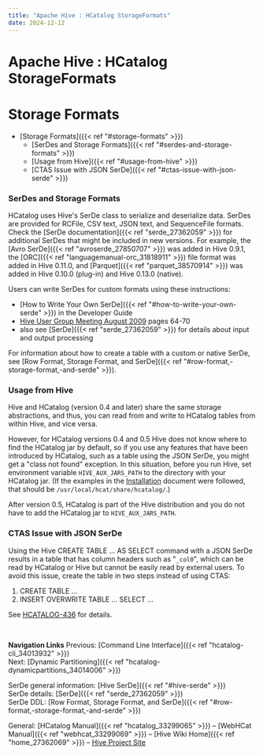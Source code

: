 ```yaml
---
title: "Apache Hive : HCatalog StorageFormats"
date: 2024-12-12
---
```


# Apache Hive : HCatalog StorageFormats

# Storage Formats

* [Storage Formats]({{< ref "#storage-formats" >}})
	+ [SerDes and Storage Formats]({{< ref "#serdes-and-storage-formats" >}})
	+ [Usage from Hive]({{< ref "#usage-from-hive" >}})
	+ [CTAS Issue with JSON SerDe]({{< ref "#ctas-issue-with-json-serde" >}})

### SerDes and Storage Formats

HCatalog uses Hive's SerDe class to serialize and deserialize data. SerDes are provided for RCFile, CSV text, JSON text, and SequenceFile formats. Check the [SerDe documentation]({{< ref "serde_27362059" >}}) for additional SerDes that might be included in new versions. For example, the [Avro SerDe]({{< ref "avroserde_27850707" >}}) was added in Hive 0.9.1, the [ORC]({{< ref "languagemanual-orc_31818911" >}}) file format was added in Hive 0.11.0, and [Parquet]({{< ref "parquet_38570914" >}}) was added in Hive 0.10.0 (plug-in) and Hive 0.13.0 (native).

Users can write SerDes for custom formats using these instructions:

* [How to Write Your Own SerDe]({{< ref "#how-to-write-your-own-serde" >}}) in the Developer Guide
* [Hive User Group Meeting August 2009](http://www.slideshare.net/ragho/hive-user-meeting-august-2009-facebook) pages 64-70
* also see [SerDe]({{< ref "serde_27362059" >}}) for details about input and output processing

For information about how to create a table with a custom or native SerDe, see [Row Format, Storage Format, and SerDe]({{< ref "#row-format,-storage-format,-and-serde" >}}).

### Usage from Hive

Hive and HCatalog (version 0.4 and later) share the same storage abstractions, and thus, you can read from and write to HCatalog tables from within Hive, and vice versa.

However, for HCatalog versions 0.4 and 0.5 Hive does not know where to find the HCatalog jar by default, so if you use any features that have been introduced by HCatalog, such as a table using the JSON SerDe, you might get a "class not found" exception. In this situation, before you run Hive, set environment variable `HIVE_AUX_JARS_PATH` to the directory with your HCatalog jar. (If the examples in the [Installation](http://hive.apache.org/docs/hcat_r0.5.0/install.html) document were followed, that should be `/usr/local/hcat/share/hcatalog/`.)

After version 0.5, HCatalog is part of the Hive distribution and you do not have to add the HCatalog jar to `HIVE_AUX_JARS_PATH`.

### CTAS Issue with JSON SerDe

Using the Hive CREATE TABLE ... AS SELECT command with a JSON SerDe results in a table that has column headers such as "`_col0`", which can be read by HCatalog or Hive but cannot be easily read by external users. To avoid this issue, create the table in two steps instead of using CTAS:

1. CREATE TABLE ...
2. INSERT OVERWRITE TABLE ... SELECT ...

See [HCATALOG-436](https://issues.apache.org/jira/browse/HCATALOG-436) for details.

 

**Navigation Links**
Previous: [Command Line Interface]({{< ref "hcatalog-cli_34013932" >}})  
 Next: [Dynamic Partitioning]({{< ref "hcatalog-dynamicpartitions_34014006" >}})

SerDe general information: [Hive SerDe]({{< ref "#hive-serde" >}})  
 SerDe details: [SerDe]({{< ref "serde_27362059" >}})  
 SerDe DDL: [Row Format, Storage Format, and SerDe]({{< ref "#row-format,-storage-format,-and-serde" >}})

General: [HCatalog Manual]({{< ref "hcatalog_33299065" >}}) – [WebHCat Manual]({{< ref "webhcat_33299069" >}}) – [Hive Wiki Home]({{< ref "home_27362069" >}}) – [Hive Project Site](http://hive.apache.org/)

 

 

